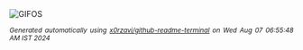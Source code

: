 <div align="justify">
<picture>
    <source media="(prefers-color-scheme: dark)" srcset="https://i.ibb.co/yBdDf5Z/output-gif.gif">
    <source media="(prefers-color-scheme: light)" srcset="https://i.ibb.co/yBdDf5Z/output-gif.gif">
    <img alt="GIFOS" src="https://i.ibb.co/yBdDf5Z/output-gif.gif">
</picture>

<sub><i>Generated automatically using [x0rzavi/github-readme-terminal](https://github.com/x0rzavi/github-readme-terminal) on Wed Aug 07 06:55:48 AM IST 2024</i></sub>

<!-- <details>
<summary>More details</summary>

</details> -->
</div>

<!-- Image deletion URL: https://ibb.co/KzbY07f/2510d00e206c296f0838ff739298f449 -->